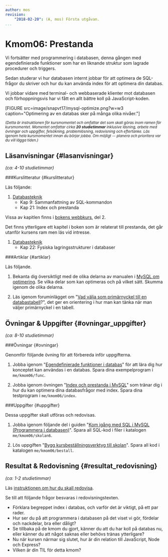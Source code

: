 ```yaml
---
author: mos
revision:
    "2018-02-20": (A, mos) Första utgåvan.
...
```

Kmom06: Prestanda
====================================

Vi fortsätter med programmering i databasen, denna gången med egendefinierade funktioner som har en liknande struktur som lagrade procedurer och triggers.

Sedan studerar vi hur databasen internt jobbar för att optimera de SQL-frågor du skriver och hur du kan använda index för att optimera din databas.

Vi jobbar vidare med terminal- och webbaserade klienter mot databasen och förhoppningsvis har vi fått en allt bättre koll på JavaScript-koden.

<!--more-->

[FIGURE src=image/snapvt17/mysql-optimize.png?w=w3 caption="Optimering av en databas sker på många olika nivåer."]

<small><i>(Detta är instruktionen för kursmomentet och omfattar det som skall göras inom ramen för kursmomentet. Momentet omfattar cirka **20 studietimmar** inklusive läsning, arbete med övningar och uppgifter, felsökning, problemlösning, redovisning och eftertanke. Läs igenom hela kursmomentet innan du börjar jobba. Om möjligt -- planera och prioritera var du vill lägga tiden.)</i></small>



Läsanvisningar  {#lasanvisningar}
---------------------------------

*(ca: 4-10 studietimmar)*


###Kurslitteratur  {#kurslitteratur}

Läs följande:

1. [Databasteknik](kunskap/boken-databasteknik)
    * Kap 9: Sammanfattning av SQL-kommandon
    * Kap 21: Index och prestanda

Vissa av kapitlen finns i [bokens webbkurs](http://www.databasteknik.se/webbkursen/), del 2.

Det finns ytterligare ett kapitel i boken som är relaterat till prestanda, det går utanför kursens ram men läs vid intresse.

1. [Databasteknik](kunskap/boken-databasteknik)
    * Kap 22: Fysiska lagringsstrukturer i databaser


<!--
Saker vi inte hanterat:

* Kap 13: Säkerhet i databaser
-->



###Artiklar {#artiklar}

Läs följande.

1. Bekanta dig översiktligt med de olika delarna av manualen i [MySQL om optimering](https://dev.mysql.com/doc/refman/5.7/en/optimization.html). Se vilka delar som kan optimeras och på vilket sätt. Skumma igenom de olika delarna.

1. Läs igenom foruminlägget om "[Vad välja som primärnyckel till en databastabell](t/6439)?", det ger en orientering i hur man kan tänka när man väljer primärnyckel i en tabell.



Övningar & Uppgifter  {#ovningar_uppgifter}
-------------------------------------------

*(ca: 8-10 studietimmar)*



###Övningar {#ovningar}

Genomför följande övning för att förbereda inför uppgifterna.

1. Jobba igenom "[Egendefinierade funktioner i databas](kunskap/egen-definierade-funktioner-i-databas)" för att lära dig hur konceptet kan användas i en databas. Spara dina exempelprogram i `me/kmom06/func`.

1. Jobba igenom övningen "[Index och prestanda i MySQL](kunskap/index-och-prestanda-i-mysql)" som tränar dig i hur du kan optimera dina databasfrågor med index. Spara dina testprogram i `me/kmom06/index`.

<!--
1. Artikel om hur man skriver bra SQL frågor på ett optimerat sätt.

1. Inloggning, session, express.

1. Usability with messages on what happens.

1. Faktureringsmotor?

1. Exportera data från webben till csv?

1. Visualisering i tabeller via JavaScript libs.
-->



###Uppgifter {#uppgifter}

Dessa uppgifter skall utföras och redovisas.

1. Jobba igenom följande del i guiden "[Kom igång med SQL i MySQL (Programmera i databasen)](guide/kom-igang-med-sql-i-mysql/programmera-i-databasen)". Spara all SQL-kod i filer i katalogen `me/kmom06/skolan6`.

1. Lös uppgiften "[Bygg kursbeställningsverktyg till skolan](uppgift/bygg-bestallningsverktyg-till-skolan)". Spara all kod i katalogen `me/kmom06/bestall`.



Resultat & Redovisning  {#resultat_redovisning}
-----------------------------------------------

*(ca: 1-2 studietimmar)*

Läs [instruktionen om hur du skall redovisa](./../redovisa).

Se till att följande frågor besvaras i redovisningstexten.

* Förklara begreppet index i databas, och varför det är viktigt, på ett par rader.
* Hur ser du på att programmera i databasen på det viset vi gör, fördelar och nackdelar, bra eller dåligt?
* Se tillbaka på de kmom du gjort, känner du att du har koll på databas nu, eller känner du att något saknas eller behövs tränas ytterligare?
* Nu när kursen närmar sig slutet, hur är din relation till JavaScript, Node och Express?
* Vilken är din TIL för detta kmom?
